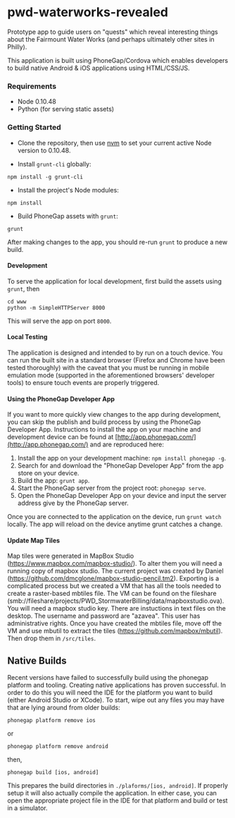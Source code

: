 pwd-waterworks-revealed
=======================

Prototype app to guide users on "quests" which reveal interesting things about the Fairmount Water Works (and perhaps ultimately other sites in Philly).

This application is built using PhoneGap/Cordova which enables developers to build native Android & iOS applications using HTML/CSS/JS.

### Requirements

* Node 0.10.48
* Python (for serving static assets)

### Getting Started

* Clone the repository, then use [nvm](https://github.com/creationix/nvm) to set your current active Node version to 0.10.48.

* Install `grunt-cli` globally:

```shell
npm install -g grunt-cli

```

* Install the project's Node modules:

```shell
npm install
```

* Build PhoneGap assets with `grunt`:

```shell
grunt
```

After making changes to the app, you should re-run `grunt` to produce a new build.


#### Development

To serve the application for local development, first build the assets using `grunt`, then

```shell
cd www
python -m SimpleHTTPServer 8000
```

This will serve the app on port `8000`.

#### Local Testing
The application is designed and intended to by run on a touch device. You can run the built site in a standard browser (Firefox and Chrome have been tested thoroughly) with the caveat that you must be running in mobile emulation mode (supported in the aforementioned browsers' developer tools) to ensure touch events are properly triggered.

#### Using the PhoneGap Developer App

If you want to more quickly view changes to the app during development, you can skip the publish and build process by using the PhoneGap Developer App. Instructions to install the app on your machine and development device can be found at [http://app.phonegap.com/](http://app.phonegap.com/) and are reproduced here:

1. Install the app on your development machine: `npm install phonegap -g`.
2. Search for and download the "PhoneGap Developer App" from the app store on your device.
3. Build the app: `grunt app`.
4. Start the PhoneGap server from the project root: `phonegap serve`.
5. Open the PhoneGap Developer App on your device and input the server address give by the PhoneGap server.

Once you are connected to the application on the device, run `grunt watch` locally. The app will reload on the device anytime grunt catches a change.

#### Update Map Tiles

Map tiles were generated in MapBox Studio (https://www.mapbox.com/mapbox-studio/).
To alter them you will need a running copy of mapbox studio. The current project was created by Daniel (https://github.com/dmcglone/mapbox-studio-pencil.tm2).
Exporting is a complicated process but we created a VM that has all the tools needed to create a raster-based mbtiles file. The VM can be found on the fileshare (smb://fileshare/projects/PWD_StormwaterBilling/data/mapboxstudio.ova). You will need a mapbox studio key. There are instuctions in text files on the desktop. The username and password are "azavea". This user has administrative rights.
Once you have created the mbtiles file, move off the VM and use mbutil to extract the tiles (https://github.com/mapbox/mbutil). Then drop them in ```/src/tiles```.

## Native Builds

Recent versions have failed to successfully build using the phonegap platform
and tooling. Creating native applications has proven successful. In order to do
this you will need the IDE for the platform you want to build (either Android
Studio or XCode). To start, wipe out any files you may have that are lying
around from older builds:

```phonegap platform remove ios```

or

```phonegap platform remove android```

then,

```phonegap build [ios, android]```

This prepares the build directories in `./plaforms/[ios, android]`. If properly
setup it will also actually compile the application. In either case, you can
open the appropriate project file in the IDE for that platform and build or test
in a simulator.
